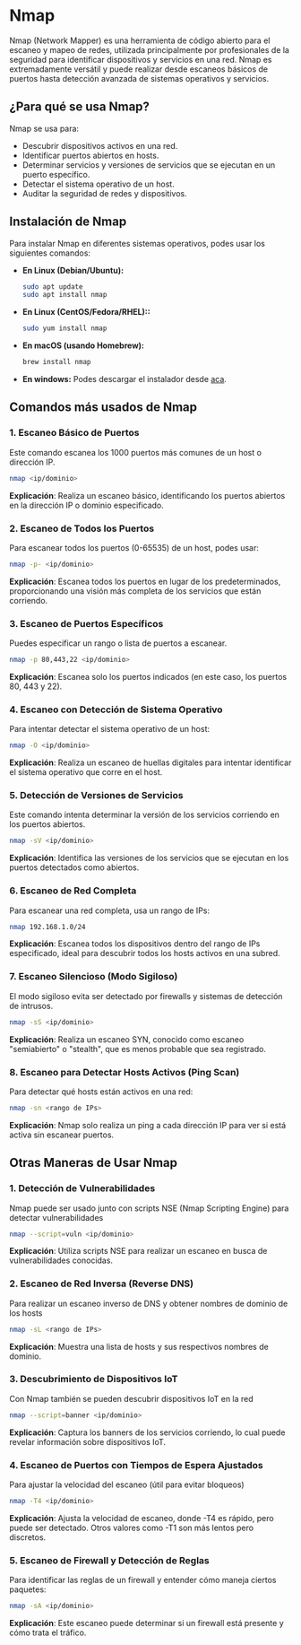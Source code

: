 # Nmap

Nmap (Network Mapper) es una herramienta de código abierto para el escaneo y mapeo de redes, utilizada principalmente por profesionales de la seguridad para identificar dispositivos y servicios en una red. Nmap es extremadamente versátil y puede realizar desde escaneos básicos de puertos hasta detección avanzada de sistemas operativos y servicios.

## ¿Para qué se usa Nmap?

Nmap se usa para:

- Descubrir dispositivos activos en una red.
- Identificar puertos abiertos en hosts.
- Determinar servicios y versiones de servicios que se ejecutan en un puerto específico.
- Detectar el sistema operativo de un host.
- Auditar la seguridad de redes y dispositivos.

## Instalación de Nmap

Para instalar Nmap en diferentes sistemas operativos, podes usar los siguientes comandos:

- **En Linux (Debian/Ubuntu):**
  ```bash
  sudo apt update
  sudo apt install nmap
  ```
- **En Linux (CentOS/Fedora/RHEL)::**
  ```bash
  sudo yum install nmap
  ```
- **En macOS (usando Homebrew):**
  ```bash
  brew install nmap
  ```
- **En windows:** Podes descargar el instalador desde [aca](https://nmap.org/download.html).

## Comandos más usados de Nmap

### 1. Escaneo Básico de Puertos

Este comando escanea los 1000 puertos más comunes de un host o dirección IP.

  ```bash
  nmap <ip/dominio>
  ```

**Explicación**: Realiza un escaneo básico, identificando los puertos abiertos en la dirección IP o dominio especificado.

### 2. Escaneo de Todos los Puertos

Para escanear todos los puertos (0-65535) de un host, podes usar:

  ```bash
  nmap -p- <ip/dominio>
  ```

**Explicación**: Escanea todos los puertos en lugar de los predeterminados, proporcionando una visión más completa de los servicios que están corriendo.

### 3. Escaneo de Puertos Específicos

Puedes especificar un rango o lista de puertos a escanear.

  ```bash
  nmap -p 80,443,22 <ip/dominio>
  ```

**Explicación**: Escanea solo los puertos indicados (en este caso, los puertos 80, 443 y 22).

### 4. Escaneo con Detección de Sistema Operativo

Para intentar detectar el sistema operativo de un host:

  ```bash
  nmap -O <ip/dominio>
  ```

**Explicación**: Realiza un escaneo de huellas digitales para intentar identificar el sistema operativo que corre en el host.

### 5. Detección de Versiones de Servicios

Este comando intenta determinar la versión de los servicios corriendo en los puertos abiertos.

  ```bash
  nmap -sV <ip/dominio>
  ```

**Explicación**: Identifica las versiones de los servicios que se ejecutan en los puertos detectados como abiertos.

### 6. Escaneo de Red Completa

Para escanear una red completa, usa un rango de IPs:

  ```bash
  nmap 192.168.1.0/24
  ```

**Explicación**: Escanea todos los dispositivos dentro del rango de IPs especificado, ideal para descubrir todos los hosts activos en una subred.

### 7. Escaneo Silencioso (Modo Sigiloso)

El modo sigiloso evita ser detectado por firewalls y sistemas de detección de intrusos.

  ```bash
  nmap -sS <ip/dominio>
  ```

**Explicación**: Realiza un escaneo SYN, conocido como escaneo "semiabierto" o "stealth", que es menos probable que sea registrado.

### 8. Escaneo para Detectar Hosts Activos (Ping Scan)

Para detectar qué hosts están activos en una red:

  ```bash
  nmap -sn <rango de IPs>
  ```

**Explicación**: Nmap solo realiza un ping a cada dirección IP para ver si está activa sin escanear puertos.

## Otras Maneras de Usar Nmap

### 1. Detección de Vulnerabilidades

Nmap puede ser usado junto con scripts NSE (Nmap Scripting Engine) para detectar vulnerabilidades

  ```bash
  nmap --script=vuln <ip/dominio>
  ```

**Explicación**: Utiliza scripts NSE para realizar un escaneo en busca de vulnerabilidades conocidas.

### 2. Escaneo de Red Inversa (Reverse DNS)

Para realizar un escaneo inverso de DNS y obtener nombres de dominio de los hosts

  ```bash
  nmap -sL <rango de IPs>
  ```

**Explicación**: Muestra una lista de hosts y sus respectivos nombres de dominio.

### 3. Descubrimiento de Dispositivos IoT

Con Nmap también se pueden descubrir dispositivos IoT en la red

  ```bash
  nmap --script=banner <ip/dominio>
  ```

**Explicación**: Captura los banners de los servicios corriendo, lo cual puede revelar información sobre dispositivos IoT.

### 4. Escaneo de Puertos con Tiempos de Espera Ajustados

Para ajustar la velocidad del escaneo (útil para evitar bloqueos)

  ```bash
  nmap -T4 <ip/dominio>
  ```

**Explicación**: Ajusta la velocidad de escaneo, donde -T4 es rápido, pero puede ser detectado. Otros valores como -T1 son más lentos pero discretos.

### 5. Escaneo de Firewall y Detección de Reglas

Para identificar las reglas de un firewall y entender cómo maneja ciertos paquetes:

  ```bash
  nmap -sA <ip/dominio>
  ```

**Explicación**: Este escaneo puede determinar si un firewall está presente y cómo trata el tráfico.



